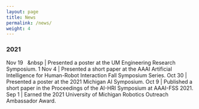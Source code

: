 ```yaml
---
layout: page
title: News
permalink: /news/
weight: 4
---
```



<style>
td, th {
   border: none!important;
}
</style>

### 2021

Nov 19 &nbsp; &nbsp | Presented a poster at the UM Engineering Research Symposium. 1
Nov 4        | Presented a short paper at the AAAI Artificial Intelligence for Human-Robot Interaction Fall Symposium Series.
Oct 30       | Presented a poster at the 2021 Michigan AI Symposium.
Oct 9        | Published a short paper in the Proceedings of the AI-HRI Symposium at AAAI-FSS 2021.
Sep 1        | Earned the 2021 University of Michigan Robotics Outreach Ambassador Award.
